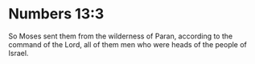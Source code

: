 # Numbers 13:3

So Moses sent them from the wilderness of Paran, according to the command of the Lord, all of them men who were heads of the people of Israel.
